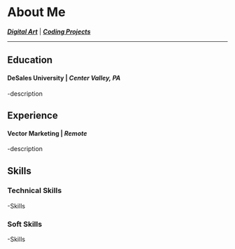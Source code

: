 # About Me

[***Digital Art***](./another-page.md) | [***Coding Projects***](./coding.md)
* * * 

## Education
#### DeSales University | _Center Valley, PA_
-description

## Experience 
#### Vector Marketing | _Remote_
-description

## Skills
### Technical Skills
-Skills

### Soft Skills
-Skills

